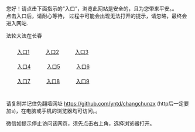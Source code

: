 您好！请点击下面指示的“入口”，浏览此网站是安全的，且为您带来平安。。 <br/>
点击入口后，请耐心等待， 过程中可能会出现无法打开的提示，请忽略，最终会进入网站. </br>

法轮大法在长春<br/>
<div style="padding:10px"><a style="margin:20px" target="_blank" href="https://d3rl1r8p9iy5n2.cloudfront.net/2Qpsp?ugkldtkq" id="ccLink1" rel="nofollow">入口1</a> <a target="_blank" style="margin:20px" href="https://d1hj3te41q25s2.cloudfront.net/2Qpsp?pzjceze" id="ccLink2" rel="nofollow">入口2</a> <a style="margin:20px" target="_blank" href="https://d15zkadjj5xnc2.cloudfront.net/2Qpsp?rdltlb" id="ccLink3" rel="nofollow">入口3</a></div>

<div style="padding:10px" ><a style="margin:20px" target="_blank" href="https://d3rl1r8p9iy5n2.cloudfront.net/2Qpsp?ugkldtkq" id="ccLink4" rel="nofollow">入口4</a> <a style="margin:20px" href="https://d1hj3te41q25s2.cloudfront.net/2Qpsp?pzjceze" target="_blank" id="ccLink5" rel="nofollow">入口5</a> <a style="margin:20px" href="https://d15zkadjj5xnc2.cloudfront.net/2Qpsp?rdltlb" target="_blank" id="ccLink6" rel="nofollow">入口6</a></div>

<div style="padding:10px"><a style="margin:20px" target="_blank" href="https://d3rl1r8p9iy5n2.cloudfront.net/2Qpsp?ugkldtkq" id="ccLink7" rel="nofollow">入口7</a> <a style="margin:20px" href="https://d1hj3te41q25s2.cloudfront.net/2Qpsp?pzjceze" target="_blank" id="ccLink8" rel="nofollow">入口8</a> <a style="margin:20px" target="_blank" href="https://d15zkadjj5xnc2.cloudfront.net/2Qpsp?rdltlb" id="ccLink9" rel="nofollow">入口9</a></div>

<br/>



请复制并记住免翻墙网址 https://github.com/yntd/changchunzx (http后一定要加s)，在电脑或手机的浏览器均可访问。。<br/>

微信如提示停止访问该网页，须先点击右上角，选择浏览器打开。
